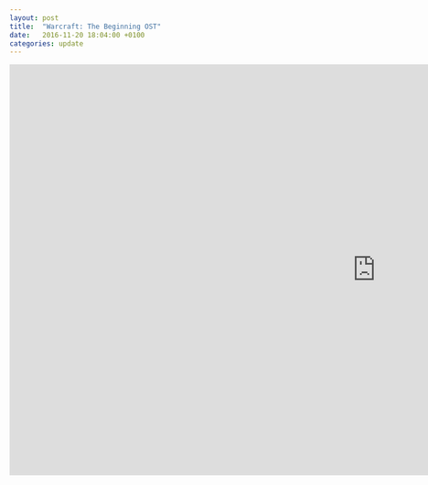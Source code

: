 ```yaml
---
layout: post
title:  "Warcraft: The Beginning OST"
date:   2016-11-20 18:04:00 +0100
categories: update
---
```


<iframe width="1280" height="720" src="https://www.youtube.com/embed/czMoKNsCqro" frameborder="0" allowfullscreen></iframe>
